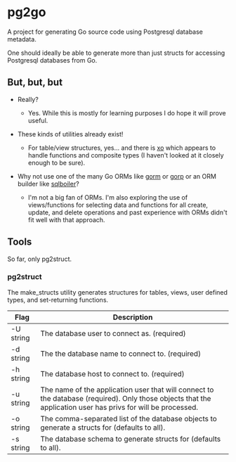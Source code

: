 # pg2go

A project for generating Go source code using Postgresql database metadata.

One should ideally be able to generate more than just structs for accessing
Postgresql databases from Go.

## But, but, but

* Really?

    * Yes. While this is mostly for learning purposes I do hope it will
      prove useful.

* These kinds of utilities already exist!

    * For table/view structures, yes... and there is [xo](https://github.com/xo/xo)
      which appears to handle functions and composite types (I haven't
      looked at it closely enough to be sure).

* Why not use one of the many Go ORMs like [gorm](https://github.com/jinzhu/gorm) or
    [gorp](https://github.com/coopernurse/gorp) or an ORM builder like
    [sqlboiler](https://github.com/volatiletech/sqlboiler)?

    * I'm not a big fan of ORMs. I'm also exploring the use of
      views/functions for selecting data and functions for all create,
      update, and delete operations and past experience with ORMs
      didn't fit well with that approach.

## Tools

So far, only pg2struct.

### pg2struct

The make_structs utility generates structures for tables, views, user defined types, and set-returning functions.

  | Flag      | Description                                     |
  | --------- | ----------------------------------------------- |
  | -U string | The database user to connect as. (required)     |
  | -d string | The the database name to connect to. (required) |
  | -h string | The database host to connect to. (required)     |
  | -u string | The name of the application user that will connect to the database (required). Only those objects that the application user has privs for will be processed. |
  | -o string | The comma-separated list of the database objects to generate a structs for (defaults to all). |
  | -s string | The database schema to generate structs for (defaults to all). |
